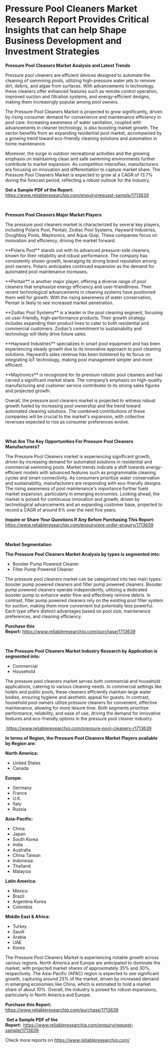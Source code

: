 <p><h1>Pressure Pool Cleaners Market Research Report Provides Critical Insights that can help Shape Business Development and Investment Strategies</h1></p><p><strong>Pressure Pool Cleaners Market Analysis and Latest Trends</strong></p>
<p><p>Pressure pool cleaners are efficient devices designed to automate the cleaning of swimming pools, utilizing high-pressure water jets to remove dirt, debris, and algae from surfaces. With advancements in technology, these cleaners offer enhanced features such as remote control operation, improved suction and filtration systems, and energy-efficient designs, making them increasingly popular among pool owners.</p><p>The Pressure Pool Cleaners Market is projected to grow significantly, driven by rising consumer demand for convenience and maintenance efficiency in pool care. Increasing awareness of water sanitation, coupled with advancements in cleaner technology, is also boosting market growth. The sector benefits from an expanding residential pool market, accompanied by a growing trend toward eco-friendly cleaning solutions and automation in home maintenance.</p><p>Moreover, the surge in outdoor recreational activities and the growing emphasis on maintaining clean and safe swimming environments further contribute to market expansion. As competition intensifies, manufacturers are focusing on innovation and differentiation to capture market share. The Pressure Pool Cleaners Market is expected to grow at a CAGR of 13.7% during the forecast period, reflecting a robust outlook for the industry.</p></p>
<p><strong>Get a Sample PDF of the Report:&nbsp;</strong> <a href="https://www.reliableresearchiq.com/enquiry/request-sample/1713639?utm_campaign=1906&utm_medium=2&utm_source=Github&utm_content=ia&utm_term=16022025&utm_id=pressure-pool-cleaners">https://www.reliableresearchiq.com/enquiry/request-sample/1713639</a></p>
<p>&nbsp;</p>
<p><strong>Pressure Pool Cleaners Major Market Players</strong></p>
<p><p>The pressure pool cleaners market is characterized by several key players, including Polaris Pool, Pentair, Zodiac Pool Systems, Hayward Industries, Doughboy Pools, Maytronics, and Aqua-Quip. These companies focus on innovation and efficiency, driving the market forward.</p><p>**Polaris Pool** stands out with its advanced pressure-side cleaners, known for their reliability and robust performance. The company has consistently shown growth, leveraging its strong brand reputation among pool owners. Polaris anticipates continued expansion as the demand for automated pool maintenance increases.</p><p>**Pentair** is another major player, offering a diverse range of pool cleaners that emphasize energy efficiency and user-friendliness. Their recent technological advancements in cleaning systems have positioned them well for growth. With the rising awareness of water conservation, Pentair is likely to see increased market penetration.</p><p>**Zodiac Pool Systems** is a leader in the pool cleaning segment, focusing on user-friendly, high-performance products. Their growth strategy includes expanding their product lines to cater to both residential and commercial customers. Zodiac’s commitment to sustainability and technology will likely drive future sales.</p><p>**Hayward Industries** specializes in smart pool equipment and has been experiencing steady growth due to its innovative approach to pool cleaning solutions. Hayward’s sales revenue has been bolstered by its focus on integrating IoT technology, making pool management simpler and more efficient.</p><p>**Maytronics** is recognized for its premium robotic pool cleaners and has carved a significant market share. The company’s emphasis on high-quality manufacturing and customer service contributes to its strong sales figures and projected growth.</p><p>Overall, the pressure pool cleaners market is projected to witness robust growth fueled by increasing pool ownership and the trend toward automated cleaning solutions. The combined contributions of these companies will be crucial to the market's expansion, with collective revenues expected to rise as consumer preferences evolve.</p></p>
<p>&nbsp;</p>
<p><strong>What Are The Key Opportunities For Pressure Pool Cleaners Manufacturers?</strong></p>
<p><p>The Pressure Pool Cleaners market is experiencing significant growth, driven by increasing demand for automated solutions in residential and commercial swimming pools. Market trends indicate a shift towards energy-efficient models with advanced features such as programmable cleaning cycles and smart connectivity. As consumers prioritize water conservation and sustainability, manufacturers are responding with eco-friendly designs. The rising awareness of pool maintenance's importance further fuels market expansion, particularly in emerging economies. Looking ahead, the market is poised for continuous innovation and growth, driven by technological advancements and an expanding customer base, projected to record a CAGR of around 6% over the next five years.</p></p>
<p><strong>Inquire or Share Your Questions If Any Before Purchasing This Report:</strong> <a href="https://www.reliableresearchiq.com/enquiry/pre-order-enquiry/1713639?utm_campaign=1906&utm_medium=2&utm_source=Github&utm_content=ia&utm_term=16022025&utm_id=pressure-pool-cleaners">https://www.reliableresearchiq.com/enquiry/pre-order-enquiry/1713639</a></p>
<p>&nbsp;</p>
<p><strong>Market Segmentation</strong></p>
<p><strong>The Pressure Pool Cleaners Market Analysis by types is segmented into:</strong></p>
<p><ul><li>Booster Pump Powered Cleaner</li><li>Filter Pump Powered Cleaner</li></ul></p>
<p><p>The pressure pool cleaners market can be categorized into two main types: booster pump powered cleaners and filter pump powered cleaners. Booster pump powered cleaners operate independently, utilizing a dedicated booster pump to enhance water flow and effectively remove debris. In contrast, filter pump powered cleaners rely on the existing pool filter system for suction, making them more convenient but potentially less powerful. Each type offers distinct advantages based on pool size, maintenance preferences, and cleaning efficiency.</p></p>
<p><strong>Purchase this Report:&nbsp;</strong><a href="https://www.reliableresearchiq.com/purchase/1713639?utm_campaign=1906&utm_medium=2&utm_source=Github&utm_content=ia&utm_term=16022025&utm_id=pressure-pool-cleaners">https://www.reliableresearchiq.com/purchase/1713639</a></p>
<p>&nbsp;</p>
<p><strong>The Pressure Pool Cleaners Market Industry Research by Application is segmented into:</strong></p>
<p><ul><li>Commercial</li><li>Household</li></ul></p>
<p><p>The pressure pool cleaners market serves both commercial and household applications, catering to various cleaning needs. In commercial settings like hotels and public pools, these cleaners efficiently maintain large water bodies, ensuring hygiene and aesthetic appeal for guests. In contrast, household pool owners utilize pressure cleaners for convenient, effective maintenance, allowing for more leisure time. Both segments prioritize performance, reliability, and ease of use, driving the demand for innovative features and eco-friendly options in the pressure pool cleaner industry.</p></p>
<p><a href="https://www.reliableresearchiq.com/pressure-pool-cleaners-r1713639?utm_campaign=1906&utm_medium=2&utm_source=Github&utm_content=ia&utm_term=16022025&utm_id=pressure-pool-cleaners">&nbsp;https://www.reliableresearchiq.com/pressure-pool-cleaners-r1713639</a></p>
<p><strong>In terms of Region, the Pressure Pool Cleaners Market Players available by Region are:</strong></p>
<p>
    <p> <strong> North America: </strong>
        <ul>
            <li>United States</li>
            <li>Canada</li>
        </ul>
        </p> 
    <p> <strong> Europe: </strong>
        <ul>
            <li>Germany</li>
            <li>France</li>
            <li>U.K.</li>
            <li>Italy</li>
            <li>Russia</li>
        </ul>
        </p> 
    <p> <strong> Asia-Pacific: </strong>
        <ul>
            <li>China</li>
            <li>Japan</li>
            <li>South Korea</li>
            <li>India</li>
            <li>Australia</li>
            <li>China Taiwan</li>
            <li>Indonesia</li>
            <li>Thailand</li>
            <li>Malaysia</li>
        </ul>
        </p> 
    <p> <strong> Latin America: </strong>
        <ul>
            <li>Mexico</li>
            <li>Brazil</li>
            <li>Argentina Korea</li>
            <li>Colombia</li>
        </ul>
        </p> 
    <p> <strong> Middle East & Africa: </strong>
        <ul>
            <li>Turkey</li>
            <li>Saudi</li>
            <li>Arabia</li>
            <li>UAE</li>
            <li>Korea</li>
        </ul>
    </p>
    </p>
<p><p>The Pressure Pool Cleaners Market is experiencing notable growth across various regions. North America and Europe are anticipated to dominate the market, with projected market shares of approximately 35% and 30%, respectively. The Asia-Pacific (APAC) region is expected to see significant growth, capturing around 25% of the market, driven by increased demand in emerging economies like China, which is estimated to hold a market share of about 10%. Overall, the industry is poised for robust expansions, particularly in North America and Europe.</p></p>
<p><strong>Purchase this Report: </strong><a href="https://www.reliableresearchiq.com/purchase/1713639?utm_campaign=1906&utm_medium=2&utm_source=Github&utm_content=ia&utm_term=16022025&utm_id=pressure-pool-cleaners">https://www.reliableresearchiq.com/purchase/1713639</a></p>
<p>&nbsp;<strong>Get a Sample PDF of the Report:&nbsp;&nbsp;</strong><a href="https://www.reliableresearchiq.com/enquiry/request-sample/1713639?utm_campaign=1906&utm_medium=2&utm_source=Github&utm_content=ia&utm_term=16022025&utm_id=pressure-pool-cleaners">https://www.reliableresearchiq.com/enquiry/request-sample/1713639</a></p>
<p><strong></strong></p>
<p>Check more reports on <a href="https://www.reliableresearchiq.com/?utm_campaign=1906&utm_medium=2&utm_source=Github&utm_content=ia&utm_term=16022025&utm_id=pressure-pool-cleaners">https://www.reliableresearchiq.com/</a></p>